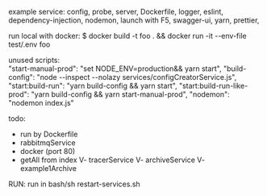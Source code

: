 example service:
config, probe, server, Dockerfile, logger, eslint, dependency-injection, nodemon, launch with F5, swagger-ui, yarn, prettier,

run local with docker:
$ docker build -t foo . && docker run -it --env-file test/.env foo


unused scripts:  
    "start-manual-prod": "set NODE_ENV=production&& yarn start",
    "build-config": "node --inspect --nolazy services/configCreatorService.js",
    "start:build-run": "yarn build-config && yarn start",
    "start:build-run-like-prod": "yarn build-config && yarn start-manual-prod",
    "nodemon": "nodemon index.js"



todo:
- run by Dockerfile
- rabbitmqService
- docker (port 80)
- getAll from index
V- tracerService
V- archiveService
V- example1Archive

RUN:
run in bash/sh restart-services.sh